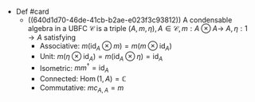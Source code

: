 - Def #card
	- ((640d1d70-46de-41cb-b2ae-e023f3c93812)) A condensable algebra in a UBFC $\mathcal{C}$ is a triple $(A, m, \eta), A \in \mathcal{C}, m: A \otimes A \rightarrow$ $A, \eta: 1 \rightarrow A$ satisfying
		- Associative: $m\left(\mathrm{id}_A \otimes m\right)=m\left(m \otimes \mathrm{id}_A\right)$
		- Unit: $m\left(\eta \otimes \mathrm{id}_A\right)=m\left(\mathrm{id}_A \otimes \eta\right)=\mathrm{id}_A$
		- Isometric: $m m^{\dagger}=\operatorname{id}_A$
		- Connected: $\operatorname{Hom}(1, A)=\mathbb{C}$
		- Commutative: $m c_{A, A}=m$